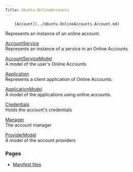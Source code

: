 ```yaml
---
Title: Ubuntu.OnlineAccounts
---
```

        [Account](../Ubuntu.OnlineAccounts.Account.md)  
Represents an instance of an online account.

[AccountService](../Ubuntu.OnlineAccounts.AccountService.md)  
Represents an instance of a service in an Online Accounts

[AccountServiceModel](../Ubuntu.OnlineAccounts.AccountServiceModel.md)  
A model of the user's Online Accounts

[Application](../Ubuntu.OnlineAccounts.Application.md)  
Represents a client application of Online Accounts.

[ApplicationModel](../Ubuntu.OnlineAccounts.ApplicationModel.md)  
A model of the applications using online accounts.

[Credentials](../Ubuntu.OnlineAccounts.Credentials.md)  
Holds the account's credentials

[Manager](../Ubuntu.OnlineAccounts.Manager.md)  
The account manager

[ProviderModel](../Ubuntu.OnlineAccounts.ProviderModel.md)  
A model of the account providers

### Pages

-   [Manifest files](../Ubuntu.OnlineAccounts.manifest-files.md)

